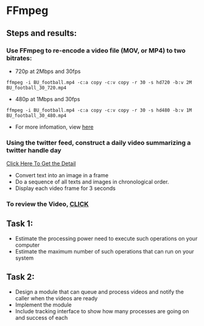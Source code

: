 # FFmpeg
## Steps and results:
### Use FFmpeg to re-encode a video file (MOV, or MP4) to two bitrates:
- 720p at 2Mbps and 30fps
```
ffmpeg -i BU_football.mp4 -c:a copy -c:v copy -r 30 -s hd720 -b:v 2M BU_football_30_720.mp4
```
- 480p at 1Mbps and 30fps
```
ffmpeg -i BU_football.mp4 -c:a copy -c:v copy -r 30 -s hd480 -b:v 1M BU_football_30_480.mp4
```
- For more infomation, view [here]
### Using the twitter feed, construct a daily video summarizing a twitter handle day 
[Click Here To Get the Detail]
- Convert text into an image in a frame
- Do a sequence of all texts and images in chronological order.
- Display each video frame for 3 seconds

### To review the Video, [CLICK]
  
## Task 1:
- Estimate the processing power need to execute such operations on your computer
- Estimate the maximum number of such operations that can run on your system

## Task 2:
- Design a module that can queue and process videos and notify the caller when the videos are ready
- Implement the module
- Include tracking interface to show how many processes are going on and success of each

[here]: https://opensource.com/article/17/6/ffmpeg-convert-media-file-formats
[Click Here To Get the Detail]: https://github.com/BUEC500C1/video-zhangyanyu0722/tree/master/FFmpeg/Twitter_feed
[CLICK]: https://github.com/BUEC500C1/video-zhangyanyu0722/blob/master/FFmpeg/Twitter_feed/twitter.avi
